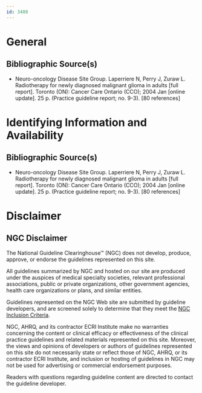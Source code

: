 ```yaml
---
id: 3408
---
```


# General

## Bibliographic Source(s)

- Neuro-oncology Disease Site Group. Laperriere N, Perry J, Zuraw L. Radiotherapy for newly diagnosed malignant glioma in adults [full report]. Toronto (ON): Cancer Care Ontario (CCO); 2004 Jan [online update]. 25 p. (Practice guideline report; no. 9-3). [80 references]

# Identifying Information and Availability

## Bibliographic Source(s)

- Neuro-oncology Disease Site Group. Laperriere N, Perry J, Zuraw L. Radiotherapy for newly diagnosed malignant glioma in adults [full report]. Toronto (ON): Cancer Care Ontario (CCO); 2004 Jan [online update]. 25 p. (Practice guideline report; no. 9-3). [80 references]

# Disclaimer

## NGC Disclaimer

The National Guideline Clearinghouse™ (NGC) does not develop, produce, approve, or endorse the guidelines represented on this site.

All guidelines summarized by NGC and hosted on our site are produced under the auspices of medical specialty societies, relevant professional associations, public or private organizations, other government agencies, health care organizations or plans, and similar entities.

Guidelines represented on the NGC Web site are submitted by guideline developers, and are screened solely to determine that they meet the [NGC Inclusion Criteria](/help-and-about/summaries/inclusion-criteria).

NGC, AHRQ, and its contractor ECRI Institute make no warranties concerning the content or clinical efficacy or effectiveness of the clinical practice guidelines and related materials represented on this site. Moreover, the views and opinions of developers or authors of guidelines represented on this site do not necessarily state or reflect those of NGC, AHRQ, or its contractor ECRI Institute, and inclusion or hosting of guidelines in NGC may not be used for advertising or commercial endorsement purposes.

Readers with questions regarding guideline content are directed to contact the guideline developer.

